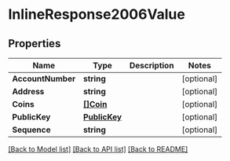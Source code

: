 # InlineResponse2006Value

## Properties

Name | Type | Description | Notes
------------ | ------------- | ------------- | -------------
**AccountNumber** | **string** |  | [optional] 
**Address** | **string** |  | [optional] 
**Coins** | [**[]Coin**](Coin.md) |  | [optional] 
**PublicKey** | [**PublicKey**](PublicKey.md) |  | [optional] 
**Sequence** | **string** |  | [optional] 

[[Back to Model list]](../README.md#documentation-for-models) [[Back to API list]](../README.md#documentation-for-api-endpoints) [[Back to README]](../README.md)



